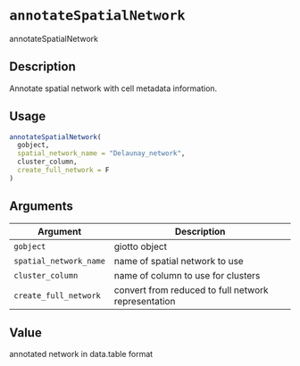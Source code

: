 # `annotateSpatialNetwork`

annotateSpatialNetwork


## Description

Annotate spatial network with cell metadata information.


## Usage

```r
annotateSpatialNetwork(
  gobject,
  spatial_network_name = "Delaunay_network",
  cluster_column,
  create_full_network = F
)
```


## Arguments

Argument      |Description
------------- |----------------
`gobject`     |     giotto object
`spatial_network_name`     |     name of spatial network to use
`cluster_column`     |     name of column to use for clusters
`create_full_network`     |     convert from reduced to full network representation


## Value

annotated network in data.table format


